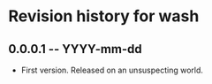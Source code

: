 # Revision history for wash

## 0.0.0.1 -- YYYY-mm-dd

* First version. Released on an unsuspecting world.
